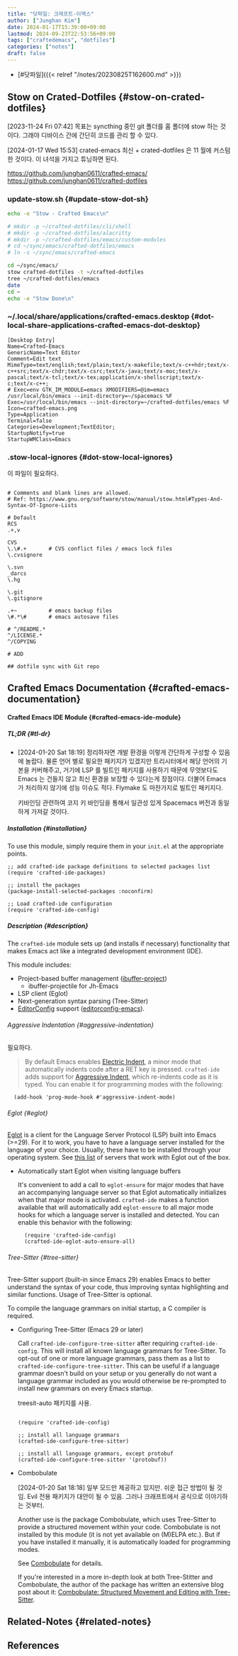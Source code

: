 ```yaml
---
title: "닷파일: 크래프트-이맥스"
author: ["Junghan Kim"]
date: 2024-01-17T15:39:00+09:00
lastmod: 2024-09-23T22:53:56+09:00
tags: ["craftedemacs", "dotfiles"]
categories: ["notes"]
draft: false
---
```


-   [#닷파일]({{< relref "/notes/20230825T162600.md" >}})


## Stow on Crated-Dotfiles {#stow-on-crated-dotfiles}

<span class="timestamp-wrapper"><span class="timestamp">[2023-11-24 Fri 07:42] </span></span> 목표는 syncthing 중인 git 폴더를 홈 폴더에 stow 하는 것이다. 그래야 디바이스 간에 간단히 코드를 관리 할 수 있다.

<span class="timestamp-wrapper"><span class="timestamp">[2024-01-17 Wed 15:53] </span></span> crated-emacs 최신 + crated-dotfiles 은 11 월에 커스텀 한 것이다. 이 녀석을 가지고 튜닝하면 된다.

<https://github.com/junghan0611/crafted-emacs/> <https://github.com/junghan0611/crafted-dotfiles>


### update-stow.sh {#update-stow-dot-sh}



<a id="code-snippet--~-.local-bin-update-stow.sh"></a>
```bash
echo -e "Stow - Crafted Emacs\n"

# mkdir -p ~/crafted-dotfiles/cli/shell
# mkdir -p ~/crafted-dotfiles/alacritty
# mkdir -p ~/crafted-dotfiles/emacs/custom-modules
# cd ~/sync/emacs/crafted-dotfiles/emacs
# ln -s ~/sync/emacs/crafted-emacs

cd ~/sync/emacs/
stow crafted-dotfiles -t ~/crafted-dotfiles
tree ~/crafted-dotfiles/emacs
date
cd ~
echo -e "Stow Done\n"
```


### ~/.local/share/applications/crafted-emacs.desktop {#dot-local-share-applications-crafted-emacs-dot-desktop}

```text
[Desktop Entry]
Name=Crafted-Emacs
GenericName=Text Editor
Comment=Edit text
MimeType=text/english;text/plain;text/x-makefile;text/x-c++hdr;text/x-c++src;text/x-chdr;text/x-csrc;text/x-java;text/x-moc;text/x-pascal;text/x-tcl;text/x-tex;application/x-shellscript;text/x-c;text/x-c++;
# Exec=env GTK_IM_MODULE=emacs XMODIFIERS=@im=emacs /usr/local/bin/emacs --init-directory=~/spacemacs %F
Exec=/usr/local/bin/emacs --init-directory=~/crafted-dotfiles/emacs %F
Icon=crafted-emacs.png
Type=Application
Terminal=false
Categories=Development;TextEditor;
StartupNotify=true
StartupWMClass=Emacs
```


### .stow-local-ignores {#dot-stow-local-ignores}

이 파일이 필요하다.

```nil

# Comments and blank lines are allowed.
# Ref: https://www.gnu.org/software/stow/manual/stow.html#Types-And-Syntax-Of-Ignore-Lists

# Default
RCS
.+,v

CVS
\.\#.+       # CVS conflict files / emacs lock files
\.cvsignore

\.svn
_darcs
\.hg

\.git
\.gitignore

.+~          # emacs backup files
\#.*\#       # emacs autosave files

# ^/README.*
^/LICENSE.*
^/COPYING

# ADD

## dotfile sync with Git repo

```


## Crafted Emacs Documentation {#crafted-emacs-documentation}




#### Crafted Emacs IDE Module {#crafted-emacs-ide-module}


##### TL;DR {#tl-dr}

-   <span class="timestamp-wrapper"><span class="timestamp">[2024-01-20 Sat 18:19] </span></span> 정리하자면 개발 환경을 이렇게 간단하게 구성할 수 있음에 놀랍다. 물론 언어 별로 필요한 패키지가 있겠지만 트리시터에서 해당 언어의 기본을 커버해주고, 거기에 LSP 를 빌트인 패키지를 사용하기 때문에 무엇보다도 Emacs 는 건들지 않고 최신 환경을 보장할 수 있다는게 장점이다. 더불어 Emacs 가 처리하지 않기에 성능 이슈도 적다. Flymake 도 마찬가지로 빌트인 패키지다.

    키바인딩 관련하여 코지 키 바인딩을 통해서 일관성 있게 Spacemacs 버전과 동일하게 가져갈 것이다.


##### Installation {#installation}

To use this module, simply require them in your `init.el` at the appropriate points.

```emacs-lisp
;; add crafted-ide package definitions to selected packages list
(require 'crafted-ide-packages)

;; install the packages
(package-install-selected-packages :noconfirm)

;; Load crafted-ide configuration
(require 'crafted-ide-config)
```


##### Description {#description}

The `crafted-ide` module sets up (and installs if necessary) functionality that makes Emacs act like a integrated development environment (IDE).

This module includes:

-   Project-based buffer management ([ibuffer-project](https://github.com/muffinmad/emacs-ibuffer-project))
    -   ibuffer-projectile for Jh-Emacs
-   LSP client (Eglot)
-   Next-generation syntax parsing (Tree-Sitter)
-   [EditorConfig](https://editorconfig.org) support ([editorconfig-emacs](https://github.com/editorconfig/editorconfig-emacs)).


###### Aggressive Indentation {#aggressive-indentation}

필요하다.

> By default Emacs enables [Electric Indent](https://www.gnu.org/software/emacs/manual/html_node/emacs/Indent-Convenience.html), a minor mode that automatically indents code after a RET key is pressed. `crafted-ide` adds support for [Aggressive Indent](https://github.com/Malabarba/aggressive-indent-mode), which re-indents code as it is typed. You can enable it for programming modes with the following:

```emacs-lisp
  (add-hook 'prog-mode-hook #'aggressive-indent-mode)
```


###### Eglot {#eglot}

[Eglot](https://github.com/joaotavora/eglot) is a client for the Language Server Protocol (LSP) built into Emacs (&gt;=29). For it to work, you have to have a language server installed for the language of your choice. Usually, these have to be installed through your operating system. See [this list](https://github.com/joaotavora/eglot#connecting-to-a-server) of servers that work with Eglot out of the box.

<!--list-separator-->

-  Automatically start Eglot when visiting language buffers

    It's convenient to add a call to `eglot-ensure` for major modes that have an accompanying language server so that Eglot automatically initializes when that major mode is activated. `crafted-ide` makes a function available that will automatically add `eglot-ensure` to all major mode hooks for which a language server is installed and detected. You can enable this behavior with the following:

    ```emacs-lisp
      (require 'crafted-ide-config)
      (crafted-ide-eglot-auto-ensure-all)
    ```


###### Tree-Sitter {#tree-sitter}

Tree-Sitter support (built-in since Emacs 29) enables Emacs to better understand the syntax of your code, thus improving syntax highlighting and similar functions. Usage of Tree-Sitter is optional.

To compile the language grammars on initial startup, a C compiler is required.

<!--list-separator-->

-  Configuring Tree-Sitter (Emacs 29 or later)

    Call `crafted-ide-configure-tree-sitter` after requiring `crafted-ide-config`. This will install all known language grammars for Tree-Sitter. To opt-out of one or more language grammars, pass them as a list to `crafted-ide-configure-tree-sitter`. This can be useful if a language grammar doesn't build on your setup or you generally do not want a language grammar included as you would otherwise be re-prompted to install new grammars on every Emacs startup.

    treesit-auto 패키지를 사용.

    ```emacs-lisp

    (require 'crafted-ide-config)

    ;; install all language grammars
    (crafted-ide-configure-tree-sitter)

    ;; install all language grammars, except protobuf
    (crafted-ide-configure-tree-sitter '(protobuf))

    ```

<!--list-separator-->

-  Combobulate

    <span class="timestamp-wrapper"><span class="timestamp">[2024-01-20 Sat 18:18] </span></span> 일부 모드만 제공하고 있지만. 쉬운 접근 방법이 될 것 임. Evil 전용 패키지가 대안이 될 수 있음. 그러나 크래프트에서 공식으로 이야기하는 것부터.

    Another use is the package Combobulate, which uses Tree-Sitter to provide a structured movement within your code. Combobulate is not installed by this module (it is not yet available on (M)ELPA etc.). But if you have installed it manually, it is automatically loaded for programming modes.

    See [Combobulate](https://github.com/mickeynp/combobulate) for details.

    If you're interested in a more in-depth look at both Tree-Stitter and Combobulate, the author of the package has written an extensive blog post about it: [Combobulate: Structured Movement and Editing with Tree-Sitter](https://www.masteringemacs.org/article/combobulate-structured-movement-editing-treesitter).


## Related-Notes {#related-notes}

## References

<style>.csl-entry{text-indent: -1.5em; margin-left: 1.5em;}</style><div class="csl-bib-body">
</div>
